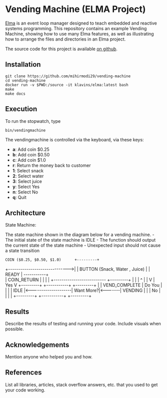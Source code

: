 Vending Machine (ELMA Project)
===

[Elma](https://github.com/mihirmodi29/elma) is an event loop manager designed to teach embedded and reactive systems programming. This repository contains an example Vending Machine, showing how to use many Elma features, as well as illustrating how to arrange the files and directories in an Elma project.

The source code for this project is available [on github](https://github.com/mihirmodi29/vending-machine).

Installation
---

    git clone https://github.com/mihirmodi29/vending-machine
    cd vending-machine
    docker run -v $PWD:/source -it klavins/elma:latest bash
    make
    make docs


Execution
---
To run the stopwatch, type

    bin/vendingmachine

The vendingmachine is controlled via the keyboard, via these keys:
- **a**: Add coin $0.25
- **b**: Add coin $0.50
- **c**: Add coin $1.0
- **r**: Return the money back to customer
- **1**: Select snack
- **2**: Select water
- **3**: Select juice
- **y**: Select Yes
- **n**: Select No
- **q**: Quit

Architecture
---
State Machine: 

 The state machine shown in the diagram below for a vending machine. 
    -   The initial state of the state machine is IDLE
    -   The function should output the current state of the state machine
    -   Unexpected input should not cause a state transition


    COIN ($0.25, $0.50, $1.0)      +---------+
   +------------------------------>|         |   BUTTON (Snack, Water , Juice)
   |                               |  READY  | -----------+       
   |    COIN_RETURN                |         |            |
   |   +-------------------------- +---------+            |
   |   |                               ^                  |
   |   V                               | Yes              V
 +---------+                     +-----------+        +---------+
 |         |   VEND_COMPLETE     | Do You    |        |         |
 |  IDLE   |<--------------------| Want More?|<-------| VENDING |
 |         |                No   |           |        |         |
 +---------+                     +-----------+        +---------+


Results
---
Describe the results of testing and running your code. Include visuals when possible.

Acknowledgements
---
Mention anyone who helped you and how.

References
---
List all libraries, articles, stack overflow answers, etc. that you used to get your code working.
